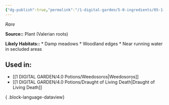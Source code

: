 ```yaml
---
{"dg-publish":true,"permalink":"/1-digital-garden/5-0-ingredients/05-1-plants/valerian-roots-bundle-of/","tags":["ingredient","rare"]}
---
```


*Rare*

**Source::** Plant (Valerian roots)

**Likely Habitats::** * Damp meadows * Woodland edges * Near running water in secluded areas

## Used in:

- [[1 DIGITAL GARDEN/4.0 Potions/Weedosoros\|Weedosoros]]
- [[1 DIGITAL GARDEN/4.0 Potions/Draught of Living Death\|Draught of Living Death]]

{ .block-language-dataview}

